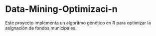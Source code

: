 # Data-Mining-Optimizaci-n
Este proyecto implementa un algoritmo genético en R para optimizar la asignación de fondos municipales.
